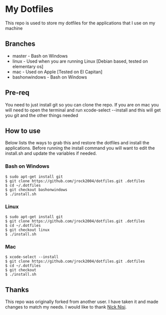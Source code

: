My Dotfiles
=

This repo is used to store my dotfiles for the applications that I use on my machine

## Branches
- master - Bash on Windows
- linux - Used when you are running Linux [Debian based, tested on elementary os]
- mac - Used on Apple [Tested on El Capitan]
- bashonwindows - Bash on Windows

## Pre-req
You need to just install git so you can clone the repo. If you are on mac you will need to open the terminal and run
xcode-select --install and this will get you git and the other things needed

## How to use
Below lists the ways to grab this and restore the dotfiles and install the applications. Before running the install
command you will want to edit the install.sh and update the variables if needed.

### Bash on Windows
```
$ sudo apt-get install git
$ git clone https://github.com/jrock2004/dotfiles.git .dotfiles
$ cd ~/.dotfiles
$ git checkout bashonwindows
$ ./install.sh
```

### Linux
```
$ sudo apt-get install git
$ git clone https://github.com/jrock2004/dotfiles.git .dotfiles
$ cd ~/.dotfiles
$ git checkout linux
$ ./install.sh
```

### Mac
```
$ xcode-select --install
$ git clone https://github.com/jrock2004/dotfiles.git .dotfiles
$ cd ~/.dotfiles
$ git checkout
$ ./install.sh
```

## Thanks
This repo was originally forked from another user. I have taken it and made changes to match my needs. I would like to
thank [Nick Nisi](https://github.com/nicknisi/dotfiles).

